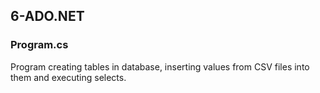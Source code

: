 ## 6-ADO.NET
### Program.cs
Program creating tables in database, inserting values from CSV files into them and executing selects.
